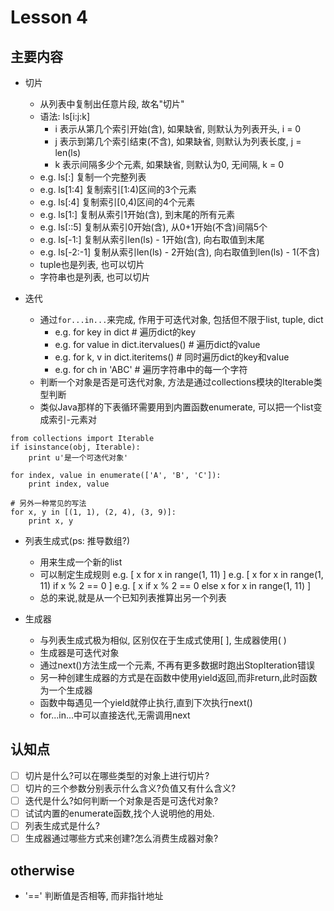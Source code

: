 # Lesson 4

## 主要内容

- 切片
    - 从列表中复制出任意片段, 故名"切片"
    - 语法: ls[i:j:k]
        - i 表示从第几个索引开始(含), 如果缺省, 则默认为列表开头, i = 0
        - j 表示到第几个索引结束(不含), 如果缺省, 则默认为列表长度, j = len(ls)
        - k 表示间隔多少个元素, 如果缺省, 则默认为0, 无间隔, k = 0
    - e.g. ls[:] 复制一个完整列表
    - e.g. ls[1:4] 复制索引[1:4)区间的3个元素
    - e.g. ls[:4] 复制索引[0,4)区间的4个元素
    - e.g. ls[1:] 复制从索引1开始(含), 到末尾的所有元素
    - e.g. ls[::5] 复制从索引0开始(含), 从0+1开始(不含)间隔5个
    - e.g. ls[-1:] 复制从索引len(ls) - 1开始(含), 向右取值到末尾
    - e.g. ls[-2:-1] 复制从索引len(ls) - 2开始(含), 向右取值到len(ls) - 1(不含)
    - tuple也是列表, 也可以切片
    - 字符串也是列表, 也可以切片

- 迭代
    - 通过`for...in...`来完成, 作用于可迭代对象, 包括但不限于list, tuple, dict
        - e.g. for key in dict                  # 遍历dict的key
        - e.g. for value in dict.itervalues()   # 遍历dict的value
        - e.g. for k, v in dict.iteritems()     # 同时遍历dict的key和value
        - e.g. for ch in 'ABC'                  # 遍历字符串中的每一个字符
    - 判断一个对象是否是可迭代对象, 方法是通过collections模块的Iterable类型判断
    - 类似Java那样的下表循环需要用到内置函数enumerate, 可以把一个list变成索引-元素对

```
from collections import Iterable
if isinstance(obj, Iterable):
    print u'是一个可迭代对象'
```

```
for index, value in enumerate(['A', 'B', 'C']):
    print index, value

# 另外一种常见的写法
for x, y in [(1, 1), (2, 4), (3, 9)]:
    print x, y
```

- 列表生成式(ps: 推导数组?)
    - 用来生成一个新的list
    - 可以制定生成规则
        e.g. [ x for x in range(1, 11) ]
        e.g. [ x for x in range(1, 11) if x % 2 == 0 ]
        e.g. [ x if x % 2 == 0 else x for x in range(1, 11) ]
    - 总的来说,就是从一个已知列表推算出另一个列表

- 生成器
    - 与列表生成式极为相似, 区别仅在于生成式使用[  ], 生成器使用(  )
    - 生成器是可迭代对象
    - 通过next()方法生成一个元素, 不再有更多数据时跑出StopIteration错误
    - 另一种创建生成器的方式是在函数中使用yield返回,而非return,此时函数为一个生成器
    - 函数中每遇见一个yield就停止执行,直到下次执行next()
    - for...in...中可以直接迭代,无需调用next

## 认知点

- [ ] 切片是什么?可以在哪些类型的对象上进行切片?
- [ ] 切片的三个参数分别表示什么含义?负值又有什么含义?
- [ ] 迭代是什么?如何判断一个对象是否是可迭代对象?
- [ ] 试试内置的enumerate函数,找个人说明他的用处.
- [ ] 列表生成式是什么?
- [ ] 生成器通过哪些方式来创建?怎么消费生成器对象?

## otherwise

- '==' 判断值是否相等, 而非指针地址
